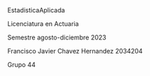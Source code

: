 EstadisticaAplicada

Licenciatura en Actuaria

Semestre agosto-diciembre 2023

Francisco Javier Chavez Hernandez 2034204

Grupo 44
